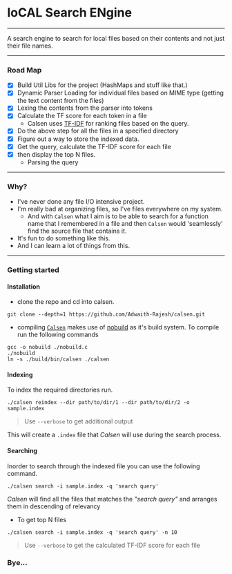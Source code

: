 # loCAL Search ENgine

---

A search engine to search for local files based on their contents and not just their file names.

---

### Road Map

- [x] Build Util Libs for the project (HashMaps and stuff like that.)
- [x] Dynamic Parser Loading for individual files based on MIME type (getting the text content from the files)
- [x] Lexing the contents from the parser into tokens
- [x] Calculate the TF score for each token in a file
  - Calsen uses [TF-IDF](https://en.wikipedia.org/wiki/Tf%E2%80%93idf) for ranking files based on the query.
- [x] Do the above step for all the files in a specified directory
- [x] Figure out a way to store the indexed data.
- [x] Get the query, calculate the TF-IDF score for each file
- [x] then display the top N files.
  - Parsing the query

---

### Why?

- I've never done any file I/O intensive project.
- I'm really bad at organizing files, so I've files everywhere on my system.
  - And with `Calsen` what I aim is to be able to search for a function name that I remembered in a file and then `Calsen` would 'seamlessly' find the source file that contains it.
- It's fun to do something like this.
- And I can learn a lot of things from this.

---

### Getting started

#### Installation

- clone the repo and cd into calsen.

```console
git clone --depth=1 https://github.com/Adwaith-Rajesh/calsen.git
```

- compiling
  [`Calsen`](https://github.com/Adwaith-Rajesh/calsen/) makes use of [nobuild](https://github.com/tsoding/nobuild) as it's build system. To compile run the following commands

```console
gcc -o nobuild ./nobuild.c
./nobuild
ln -s ./build/bin/calsen ./calsen
```

#### Indexing

To index the required directories run.

```console
./calsen reindex --dir path/to/dir/1 --dir path/to/dir/2 -o sample.index
```

> Use `--verbose` to get additional output

This will create a `.index` file that _Calsen_ will use during the search process.

#### Searching

Inorder to search through the indexed file you can use the following command.

```console
./calsen search -i sample.index -q 'search query'
```

_Calsen_ will find all the files that matches the _"search query"_ and arranges them in descending of relevancy

- To get top N files

```calsen
./calsen search -i sample.index -q 'search query' -n 10
```

> Use `--verbose` to get the calculated TF-IDF score for each file

### Bye...

